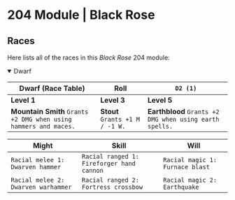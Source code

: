 # 204 Module | Black Rose

## Races
Here lists all of the races in this *Black Rose* 204 module:

<details open>
	<summary>Dwarf</summary>

| **Dwarf (Race Table)** | Roll | `D2 (1)` |
| --- | --- | --- |
| **Level 1** | **Level 3** | **Level 5** |
| **Mountain Smith** `Grants +2 DMG when using hammers and maces.` | **Stout** `Grants +1 M / -1 W.` | **Earthblood** `Grants +2 DMG when using earth spells.` |

| **Might** | **Skill** | **Will** |
| --- | --- | --- |
| `Racial melee 1: Dwarven hammer` | `Racial ranged 1: Fireforger hand cannon` | `Racial magic 1: Furnace blast` |
| `Racial melee 2: Dwarven warhammer` | `Racial ranged 2: Fortress crossbow` | `Racial magic 2: Earthquake` |

</details>


